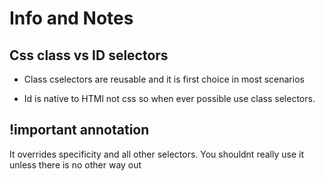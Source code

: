 # Info and Notes

## Css class vs ID selectors

* Class cselectors are reusable and it is first choice in most scenarios

* Id is native to HTMl not css so when ever possible use class selectors.

## !important annotation

It overrides specificity and all other selectors. You shouldnt really use it unless there is no other way out
